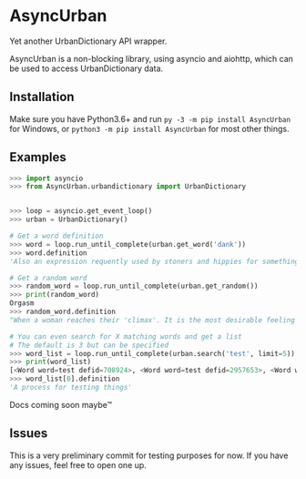 # AsyncUrban

Yet another UrbanDictionary API wrapper. 

AsyncUrban is a non-blocking library, using asyncio and aiohttp, which can be used to access UrbanDictionary data.

## Installation
Make sure you have Python3.6+ and run `py -3 -m pip install AsyncUrban` for Windows, or `python3 -m pip install AsyncUrban` for most other things.

## Examples
```py
>>> import asyncio
>>> from AsyncUrban.urbandictionary import UrbanDictionary


>>> loop = asyncio.get_event_loop()
>>> urban = UrbanDictionary()

# Get a word definition
>>> word = loop.run_until_complete(urban.get_word('dank'))
>>> word.definition
'Also an expression requently used by stoners and hippies for something of high quality.'

# Get a random word
>>> random_word = loop.run_until_complete(urban.get_random())
>>> print(random_word)
Orgasm
>>> random_word.definition
"When a woman reaches their 'climax'. It is the most desirable feeling EVER. Its like an explosion inside the body that feels so good."

# You can even search for X matching words and get a list
# The default is 3 but can be specified
>>> word_list = loop.run_until_complete(urban.search('test', limit=5))
>>> print(word_list)
[<Word word=test defid=708924>, <Word word=test defid=2957653>, <Word word=test defid=2573364>, <Word word=test defid=1876232>, <Word word=test defid=1662552>]
>>> word_list[0].definition
'A process for testing things'
```

Docs coming soon maybe™

## Issues
This is a very preliminary commit for testing purposes for now. If you have any issues, feel free to open one up.
